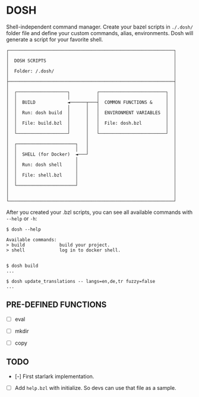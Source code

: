# DOSH

Shell-independent command manager. Create your bazel scripts in
`./.dosh/` folder file and define your custom commands, alias,
environments. Dosh will generate a script for your favorite shell.


    ┌──────────────────────────────────────────────────────────────┐
    │                                                              │
    │  DOSH SCRIPTS                                                │
    │                                                              │
    │  Folder: /.dosh/                                             │
    │                                                              │
    ├──────────────────────────────────────────────────────────────┤
    │                                                              │
    │  ┌───────────────────┐          ┌─────────────────────────┐  │
    │  │                   │          │                         │  │
    │  │  BUILD            ◄──────┬───┤  COMMON FUNCTIONS &     │  │
    │  │                   │      │   │                         │  │
    │  │  Run: dosh build  │      │   │  ENVIRONMENT VARIABLES  │  │
    │  │                   │      │   │                         │  │
    │  │  File: build.bzl  │      │   │  File: dosh.bzl         │  │
    │  │                   │      │   │                         │  │
    │  └───────────────────┘      │   └─────────────────────────┘  │
    │                             │                                │
    │  ┌──────────────────────┐   │                                │
    │  │                      │   │                                │
    │  │  SHELL (for Docker)  ◄───┘                                │
    │  │                      │                                    │
    │  │  Run: dosh shell     │                                    │
    │  │                      │                                    │
    │  │  File: shell.bzl     │                                    │
    │  │                      │                                    │
    │  └──────────────────────┘                                    │
    │                                                              │
    │                                                              │
    └──────────────────────────────────────────────────────────────┘


After you created your .bzl scripts, you can see all available
commands with `--help` or `-h`:

    $ dosh --help

    Available commands:
    > build             build your project.
    > shell             log in to docker shell.


    $ dosh build
    ...

    $ dosh update_translations -- langs=en,de,tr fuzzy=false
    ...


## PRE-DEFINED FUNCTIONS

- [ ] eval
- [ ] mkdir
- [ ] copy


## TODO

- [-] First starlark implementation.
- [ ] Add `help.bzl` with initialize. So devs can use that file as a
      sample.
